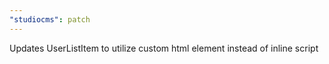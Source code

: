 ```yaml
---
"studiocms": patch
---
```


Updates UserListItem to utilize custom html element instead of inline script
